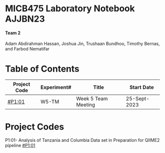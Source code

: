 # MICB475 Laboratory Notebook AJJBN23
#### **Team 2**

Adam Abdirahman Hassan, Joshua Jin, Trushaan Bundhoo, Timothy Bernas, and Farbod Nematifar





# Table of Contents
|Project Code|Experiment#|Title|Start Date|
|------------|-----------|-----|----------|
|[#P1:01](#P1:01)       |W5-TM|Week 5 Team Meeting|25-Sept-2023|

# Project Codes
P1:01- Analysis of Tanzania and Columbia Data set in Preparation for QIIME2 pipeline [#P1:01](#P1:01)
